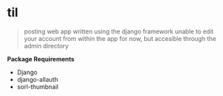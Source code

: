 # til
>posting web app written using the django framework
>unable to edit your account from within the app for now, but accesible through the admin directory

**Package Requirements**
- Django
- django-allauth
- sorl-thumbnail
